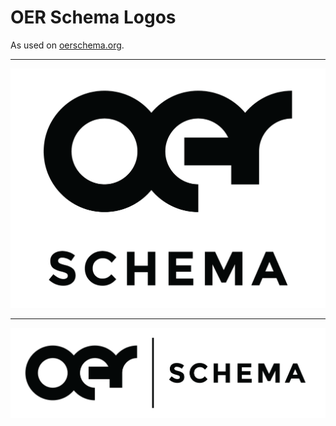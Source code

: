 # OER Schema Logos
As used on [oerschema.org](http://oerschema.org).

---

![](https://raw.githubusercontent.com/open-curriculum/oerschema-logo/master/png/oerschema-logo-small.png)

---

![](https://raw.githubusercontent.com/open-curriculum/oerschema-logo/master/png/oerschema-logo-horizontal-small.png)
